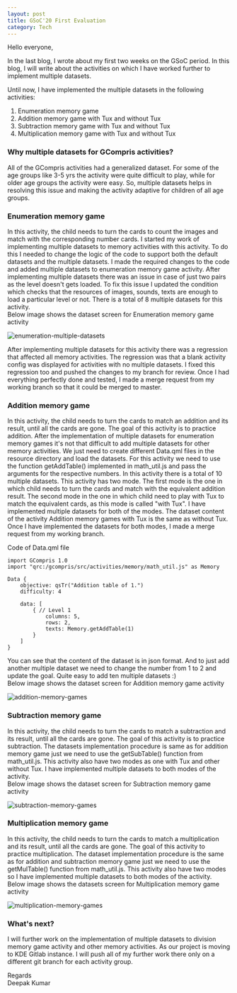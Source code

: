 ```yaml
---
layout: post
title: GSoC'20 First Evaluation
category: Tech
---
```



Hello everyone,

In the last blog, I wrote about my first two weeks on the GSoC period. In this blog, I will write about the activities on which I have worked further to implement multiple datasets.

Until now, I have implemented the multiple datasets in the following activities:

1. Enumeration memory game
2. Addition memory game with Tux and without Tux
3. Subtraction memory game with Tux and without Tux
4. Multiplication memory game with Tux and without Tux

### Why multiple datasets for GCompris activities?

 All of the GCompris activities had a generalized dataset. For some of the age groups like 3-5 yrs the activity were quite difficult to play, while for older age groups the activity were easy. So, multiple datasets helps in resolving this issue and making the activity adaptive for children of all age groups.

### Enumeration memory game

In this activity, the child needs to turn the cards to count the images and match with the corresponding number cards. I started my work of implementing multiple datasets to memory activities with this activity. To do this I needed to change the logic of the code to support both the default datasets and the multiple datasets. I made the required changes to the code and added multiple datasets to enumeration memory game activity. After implementing multiple datasets there was an issue in case of just two pairs as the level doesn't gets loaded. To fix this issue I updated the condition which checks that the resources of images, sounds, texts are enough to load a particular level or not. There is a total of 8 multiple datasets for this activity. <br>
Below image shows the dataset screen for Enumeration memory game activity

![enumeration-multiple-datasets](https://user-images.githubusercontent.com/66898390/86505756-55edd880-bde6-11ea-86e4-88a3d73ff9aa.png)

After implementing multiple datasets for this activity there was a regression that affected all memory activities. The regression was that a blank activity config was displayed for activities with no multiple datasets. I fixed this regression too and pushed the changes to my branch for review. Once I had everything perfectly done and tested, I made a merge request from my working branch so that it could be merged to master. 

### Addition memory game

In this activity, the child needs to turn the cards to match an addition and its result, until all the cards are gone. The goal of this activity is to practice addition. After the implementation of multiple datasets for enumeration memory games it's not that difficult to add multiple datasets for other memory activities. We just need to create different Data.qml files in the resource directory and load the datasets. For this activity we need to use the function getAddTable() implemented in math_util.js and pass the arguments for the respective numbers. In this activity there is a total of 10 multiple datasets. This activity has two mode. The first mode is the one in which child needs to turn the cards and match with the equivalent addition result. The second mode in the one in which child need to play with Tux to match the equivalent cards, as this mode is called "with Tux". I have implemented multiple datasets for both of the modes. The dataset content of the activity Addition memory games with Tux is the same as without Tux. Once I have implemented the datasets for both modes, I made a merge request from my working branch.

Code of Data.qml file 

```
import GCompris 1.0
import "qrc:/gcompris/src/activities/memory/math_util.js" as Memory

Data {
    objective: qsTr("Addition table of 1.")
    difficulty: 4

    data: [
        { // Level 1
            columns: 5,
            rows: 2,
            texts: Memory.getAddTable(1)
        }
    ]
}
```

You can see that the content of the dataset is in json format. And to just add another multiple dataset we need to change the number from 1 to 2 and update the goal. Quite easy to add ten multiple datasets :)<br>
Below image shows the dataset screen for Addition memory game activity

![addition-memory-games](https://user-images.githubusercontent.com/66898390/86506233-25f50400-bdeb-11ea-8e8d-6988a4f397da.png)


### Subtraction memory game

In this activity, the child needs to turn the cards to match a subtraction and its result, until all the cards are gone. The goal of this activity is to practice subtraction. The datasets implementation procedure is same as for addition memory game just we need to use the getSubTable() function from math_util.js. This activity also have two modes as one with Tux and other without Tux. I have implemented multiple datasets to both modes of the activity.<br>
Below image shows the dataset screen for Subtraction memory game activity

![subtraction-memory-games](https://user-images.githubusercontent.com/66898390/86506339-2a6dec80-bdec-11ea-8885-7609f39b8f48.png)

### Multiplication memory game

In this activity, the child needs to turn the cards to match a multiplication and its result, until all the cards are gone. The goal of this activity to practice multiplication. The dataset implementation procedure is the same as for addition and subtraction memory game just we need to use the getMulTable() function from math_util.js. This activity also have two modes so I have implemented multiple datasets to both modes of the activity.<br>
Below image shows the datasets screen for Multiplication memory game activity

![multiplication-memory-games](https://user-images.githubusercontent.com/66898390/86506381-90f30a80-bdec-11ea-8447-65ef69975833.png)


### What's next?

I will further work on the implementation of multiple datasets to division memory game activity and other memory activities. As our project is moving to KDE Gitlab instance. I will push all of my further work there only on a different git branch for each activity group.

Regards<br>
Deepak Kumar



